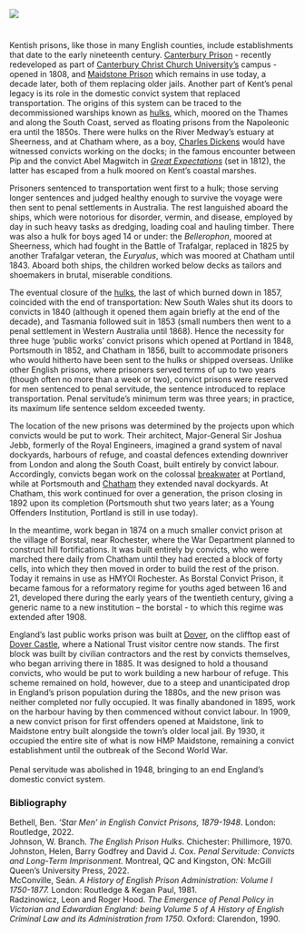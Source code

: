 <a href="https://juncture-digital.org"><img src="https://juncture-digital.org/images/ve-button.png"></a>
<param ve-config title="Convicts in Kent" author="Dr Ben Bethell" layout="vtl" 
banner="/images/banners/19c.jpg">

<param ve-entity eid="Q1003196" aliases="Sheerness">
<param ve-entity eid="Q4946691" aliases="Borstal">
<param ve-entity eid="Q507517" aliases="Rochester">

#

Kentish prisons, like those in many English counties, include establishments that date to the early nineteenth century. [Canterbury Prison]( https://www.canterbury.ac.uk/estate-master-plan/prison-conversion.aspx) - recently redeveloped as part of [Canterbury Christ Church University’s]( https://www.canterbury.ac.uk/) campus - opened in 1808, and [Maidstone Prison](/19c/19c-convicts-maidstone) which remains in use today, a decade later, both of them replacing older jails. Another part of Kent’s penal legacy is its role in the domestic convict system that replaced transportation. The origins of this system can be traced to the decommissioned warships known as [hulks]( https://www.digitalpanopticon.org/Convict_Hulks), which, moored on the Thames and along the South Coast, served as floating prisons from the Napoleonic era until the 1850s. There were hulks on the River Medway’s estuary at Sheerness, and at Chatham where, as a boy, [Charles Dickens](/dickens/dickens-chatham) would have witnessed convicts working on the docks; in the famous encounter between Pip and the convict Abel Magwitch in _[Great Expectations](/dickens/great-expectations-curated-walk)_ (set in 1812), the latter has escaped from a hulk moored on Kent’s coastal marshes. 
<param ve-image url="https://stor.artstor.org/stor/04b07dbb-e3b2-43d8-b9b3-265e9cff8737" label="Canterbury Prison" attribution="Michelle Crowther">

Prisoners sentenced to transportation went first to a hulk; those serving longer sentences and judged healthy enough to survive the voyage were then sent to penal settlements in Australia. The rest languished aboard the ships, which were notorious for disorder, vermin, and disease, employed by day in such heavy tasks as dredging, loading coal and hauling timber. There was also a hulk for boys aged 14 or under: the _Bellerophon_, moored at Sheerness, which had fought in the Battle of Trafalgar, replaced in 1825 by another Trafalgar veteran, the _Euryalus_, which was moored at Chatham until 1843. Aboard both ships, the children worked below decks as tailors and shoemakers in brutal, miserable conditions. 
<param ve-image url="https://upload.wikimedia.org/wikipedia/commons/7/7f/The_Devonshire_prison-ship%2C_at_Sheerness_ILN_1854-0923-0008.jpg" label="The Devonshire prison ship at Sheerness, 1854" attribution="The Illustrated London News, Public domain, via Wikimedia Commons">

The eventual closure of the [hulks]( https://www.digitalpanopticon.org/Convict_Hulks), the last of which burned down in 1857, coincided with the end of transportation: New South Wales shut its doors to convicts in 1840 (although it opened them again briefly at the end of the decade), and Tasmania followed suit in 1853 (small numbers then went to a penal settlement in Western Australia until 1868). Hence the necessity for three huge ‘public works’ convict prisons which opened at Portland in 1848, Portsmouth in 1852, and <span data-mouseover-image-zoomto="3262,1287,728,534">Chatham</span> in 1856,  built to accommodate prisoners who would hitherto have been sent to the hulks or shipped overseas. Unlike other English prisons, where prisoners served terms of up to two years (though often no more than a week or two), convict prisons were reserved for men sentenced to penal servitude, the sentence introduced to replace transportation. Penal servitude’s minimum term was three years; in practice, its maximum life sentence seldom exceeded twenty. 
<param ve-image url="https://upload.wikimedia.org/wikipedia/commons/4/4c/Map_of_Chatham%2C_Rochester_and_neighbourhood_%281891%29.jpg" label="Map of Chatham, Rochester and Neighbourhood, 1891" attribution="British Library, No restrictions, via Wikimedia Commons">

The location of the new prisons was determined by the projects upon which convicts would be put to work. Their architect, Major-General Sir Joshua Jebb, formerly of the Royal Engineers, imagined a grand system of naval dockyards, harbours of refuge, and coastal defences extending downriver from London and along the South Coast, built entirely by convict labour. Accordingly, convicts began work on the colossal [breakwater]( https://www.portlandhistory.co.uk/portland-harbour.html) at Portland, while at Portsmouth and [Chatham]( /19c/19c-chatham-dockyard) they extended naval dockyards. At Chatham, this work continued for over a generation, the prison closing in 1892 upon its completion (Portsmouth shut two years later; as a Young Offenders Institution, Portland is still in use today). 
<param ve-image url="https://upload.wikimedia.org/wikipedia/commons/0/05/Joshua_Jebb.jpg" label="Joshua Jebb" attribution="Thomas Dewell Scott, Public domain, via Wikimedia Commons">

In the meantime, work began in 1874 on a much smaller convict prison at the village of Borstal, near Rochester, where the War Department planned to construct hill fortifications. It was built entirely by convicts, who were marched there daily from Chatham until they had erected a block of forty cells, into which they then moved in order to build the rest of the prison. Today it remains in use as HMYOI Rochester. As Borstal Convict Prison, it became famous for a reformatory regime for youths aged between 16 and 21, developed there during the early years of the twentieth century, giving a generic name to a new institution – the borstal - to which this regime was extended after 1908. 
<param ve-image url="https://stor.artstor.org/stor/947750e4-99c1-4ab8-94a5-1cea68295001" label="Report of the Directors of Convict Prisons on the Discipline and Management" attribution="No known copyright">

England’s last public works prison was built at [Dover]( https://www.nationaltrust.org.uk/the-white-cliffs-of-dover/features/langdon-convict-prison), on the clifftop east of [Dover Castle](/20c/20c-secret-tunnels), where a National Trust visitor centre now stands. The first block was built by civilian contractors and the rest by convicts themselves, who began arriving there in 1885. It was designed to hold a thousand convicts, who would be put to work building a new harbour of refuge. This scheme remained on hold, however, due to a steep and unanticipated drop in England’s prison population during the 1880s, and the new prison was neither completed nor fully occupied. It was finally abandoned in 1895, work on the harbour having by then commenced without convict labour. In 1909, a new convict prison for first offenders opened at Maidstone, link to Maidstone entry built alongside the town’s older local jail. By 1930, it occupied the entire site of what is now HMP Maidstone, remaining a convict establishment until the outbreak of the Second World War. 
<br><br>
Penal servitude was abolished in 1948, bringing to an end England’s domestic convict system.
<param ve-image url="https://upload.wikimedia.org/wikipedia/commons/0/0b/Dover_Langdon_Cliffs_0326.JPG" label="Dover Langdon Cliffs" attribution="Clem Rutter, Rochester, Kent, via Wikimedia Commons" license="CC BY 3.0">
     
### Bibliography
Bethell, Ben. _‘Star Men’ in English Convict Prisons, 1879-1948_. London: Routledge, 2022.   
Johnson, W. Branch. _The English Prison Hulks_. Chichester: Phillimore, 1970.   
Johnston, Helen, Barry Godfrey and David J. Cox. _Penal Servitude: Convicts and Long-Term Imprisonment._ Montreal, QC and Kingston, ON: McGill Queen’s University Press, 2022.   
McConville, Seán. _A History of English Prison Administration: Volume I 1750-1877._ London: Routledge & Kegan Paul, 1981.   
Radzinowicz, Leon and Roger Hood. _The Emergence of Penal Policy in Victorian and Edwardian England: being Volume 5 of A History of English Criminal Law and its Administration from 1750._ Oxford: Clarendon, 1990.   

